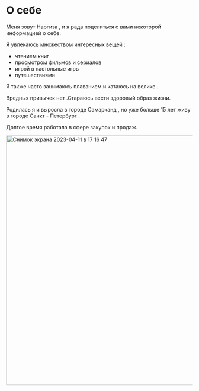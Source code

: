 # О себе 
Меня зовут Наргиза , и я радa 
поделиться с вами некоторой 
информацией о себе.

Я увлекаюсь множеством 
интересных вещей : 
* чтением  книг
* просмотром фильмов и сериалов 
* игрой в настольные игры 
* путешествиями
  

Я также часто занимаюсь 
плаванием и катаюсь на велике .

Вредных привычек нет .Стараюсь 
вести здоровый образ жизни.

Родилась  я и выросла  в городе 
Самарканд , но уже больше 15 
лет  живу в городе Санкт - 
Петербург . 

Долгое время работала в сфере 
закупок и продаж.

<img width="673" alt="Снимок экрана 2023-04-11 в 17 16 47" src="https://user-images.githubusercontent.com/130150795/231192944-c16da64a-3051-4a52-a52f-1dc6776ce91c.png">
